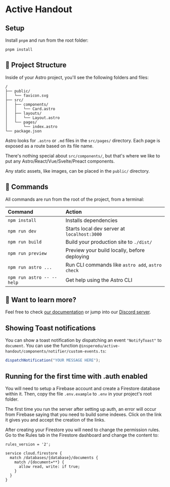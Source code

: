 # Active Handout

## Setup

Install `pnpm` and run from the root folder:

```
pnpm install
```

## 🚀 Project Structure

Inside of your Astro project, you'll see the following folders and files:

```
/
├── public/
│   └── favicon.svg
├── src/
│   ├── components/
│   │   └── Card.astro
│   ├── layouts/
│   │   └── Layout.astro
│   └── pages/
│       └── index.astro
└── package.json
```

Astro looks for `.astro` or `.md` files in the `src/pages/` directory. Each page is exposed as a route based on its file name.

There's nothing special about `src/components/`, but that's where we like to put any Astro/React/Vue/Svelte/Preact components.

Any static assets, like images, can be placed in the `public/` directory.

## 🧞 Commands

All commands are run from the root of the project, from a terminal:

| Command                   | Action                                           |
| :------------------------ | :----------------------------------------------- |
| `npm install`             | Installs dependencies                            |
| `npm run dev`             | Starts local dev server at `localhost:3000`      |
| `npm run build`           | Build your production site to `./dist/`          |
| `npm run preview`         | Preview your build locally, before deploying     |
| `npm run astro ...`       | Run CLI commands like `astro add`, `astro check` |
| `npm run astro -- --help` | Get help using the Astro CLI                     |

## 👀 Want to learn more?

Feel free to check [our documentation](https://docs.astro.build) or jump into our [Discord server](https://astro.build/chat).

## Showing Toast notifications

You can show a toast notification by dispatching an event `"NotifyToast"` to `document`. You can use the function `@insperedu/active-handout/components/notifier/custom-events.ts`:

```typescript
dispatchNotification("YOUR MESSAGE HERE");
```

## Running for the first time with .auth enabled

You will need to setup a Firebase account and create a Firestore database within it. Then, copy the file `.env.example` to `.env` in your project's root folder.

The first time you run the server after setting up auth, an error will occur from Firebase saying that you need to build some indexes. Click on the link it gives you and accept the creation of the links.

After creating your Firestore you will need to change the permission rules. Go to the Rules tab in the Firestore dashboard and change the content to:

```
rules_version = '2';

service cloud.firestore {
  match /databases/{database}/documents {
    match /{document=**} {
      allow read, write: if true;
    }
  }
}
```

